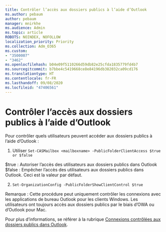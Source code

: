 ```yaml
---
title: Contrôler l’accès aux dossiers publics à l’aide d’Outlook
ms.author: pebaum
author: pebaum
manager: mnirkhe
ms.audience: Admin
ms.topic: article
ROBOTS: NOINDEX, NOFOLLOW
localization_priority: Priority
ms.collection: Adm_O365
ms.custom:
- "3500007"
- "3462"
ms.openlocfilehash: b04e09f5110266d59db82e25cfda1835779fd4b7
ms.sourcegitcommit: b7bbe4c5419668ce8e84196db382032ca09cd176
ms.translationtype: HT
ms.contentlocale: fr-FR
ms.lasthandoff: 09/08/2020
ms.locfileid: "47406561"
---
```

# <a name="control-access-to-public-folders-using-outlook"></a>Contrôler l’accès aux dossiers publics à l’aide d’Outlook

Pour contrôler quels utilisateurs peuvent accéder aux dossiers publics à l’aide d’Outlook :

1. Utiliser `Set-CASMailbox <mailboxname> -PublicFolderClientAccess $true or $false`

$true : Autoriser l’accès des utilisateurs aux dossiers publics dans Outlook  
$false : Empêcher l’accès des utilisateurs aux dossiers publics dans Outlook. Ceci est la valeur par défaut.  

2. `Set-OrganizationConfig -PublicFolderShowClientControl $true`

Remarque : Cette procédure peut uniquement contrôler les connexions avec les applications de bureau Outlook pour les clients Windows. Les utilisateurs ont toujours accès aux dossiers publics par le biais d’OWA ou d’Outlook pour Mac.

Pour plus d’informations, se référer à la rubrique [Connexions contrôlées aux dossiers publics dans Outlook](https://aka.ms/controlpf).
